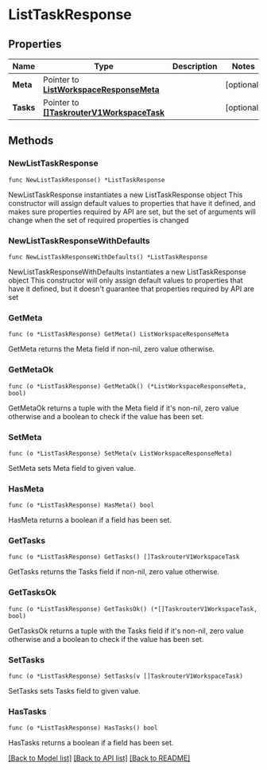 # ListTaskResponse

## Properties

Name | Type | Description | Notes
------------ | ------------- | ------------- | -------------
**Meta** | Pointer to [**ListWorkspaceResponseMeta**](ListWorkspaceResponse_meta.md) |  | [optional] 
**Tasks** | Pointer to [**[]TaskrouterV1WorkspaceTask**](TaskrouterV1WorkspaceTask.md) |  | [optional] 

## Methods

### NewListTaskResponse

`func NewListTaskResponse() *ListTaskResponse`

NewListTaskResponse instantiates a new ListTaskResponse object
This constructor will assign default values to properties that have it defined,
and makes sure properties required by API are set, but the set of arguments
will change when the set of required properties is changed

### NewListTaskResponseWithDefaults

`func NewListTaskResponseWithDefaults() *ListTaskResponse`

NewListTaskResponseWithDefaults instantiates a new ListTaskResponse object
This constructor will only assign default values to properties that have it defined,
but it doesn't guarantee that properties required by API are set

### GetMeta

`func (o *ListTaskResponse) GetMeta() ListWorkspaceResponseMeta`

GetMeta returns the Meta field if non-nil, zero value otherwise.

### GetMetaOk

`func (o *ListTaskResponse) GetMetaOk() (*ListWorkspaceResponseMeta, bool)`

GetMetaOk returns a tuple with the Meta field if it's non-nil, zero value otherwise
and a boolean to check if the value has been set.

### SetMeta

`func (o *ListTaskResponse) SetMeta(v ListWorkspaceResponseMeta)`

SetMeta sets Meta field to given value.

### HasMeta

`func (o *ListTaskResponse) HasMeta() bool`

HasMeta returns a boolean if a field has been set.

### GetTasks

`func (o *ListTaskResponse) GetTasks() []TaskrouterV1WorkspaceTask`

GetTasks returns the Tasks field if non-nil, zero value otherwise.

### GetTasksOk

`func (o *ListTaskResponse) GetTasksOk() (*[]TaskrouterV1WorkspaceTask, bool)`

GetTasksOk returns a tuple with the Tasks field if it's non-nil, zero value otherwise
and a boolean to check if the value has been set.

### SetTasks

`func (o *ListTaskResponse) SetTasks(v []TaskrouterV1WorkspaceTask)`

SetTasks sets Tasks field to given value.

### HasTasks

`func (o *ListTaskResponse) HasTasks() bool`

HasTasks returns a boolean if a field has been set.


[[Back to Model list]](../README.md#documentation-for-models) [[Back to API list]](../README.md#documentation-for-api-endpoints) [[Back to README]](../README.md)


